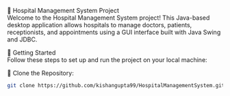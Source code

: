 🏥 Hospital Management System Project  
Welcome to the Hospital Management System project! This Java-based desktop application allows hospitals to manage doctors, patients, receptionists, and appointments using a GUI interface built with Java Swing and JDBC.

🚀 Getting Started  
Follow these steps to set up and run the project on your local machine:

🔁 Clone the Repository:
```bash
git clone https://github.com/kishangupta99/HospitalManagementSystem.git
